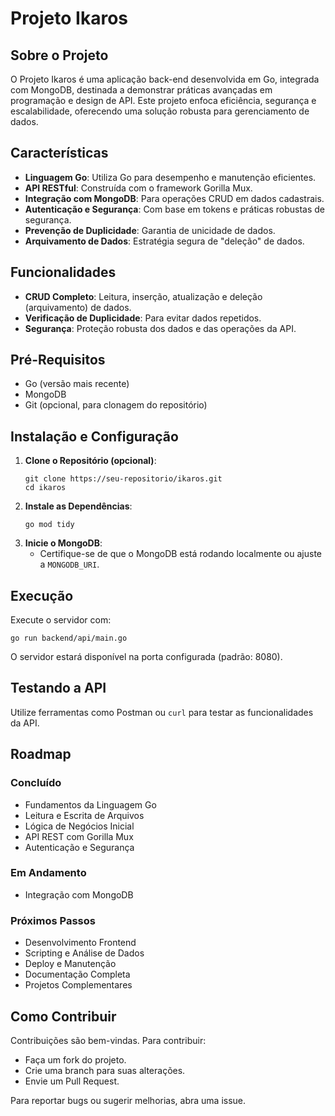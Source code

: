 # Projeto Ikaros

## Sobre o Projeto

O Projeto Ikaros é uma aplicação back-end desenvolvida em Go, integrada com MongoDB, destinada a demonstrar práticas avançadas em programação e design de API. Este projeto enfoca eficiência, segurança e escalabilidade, oferecendo uma solução robusta para gerenciamento de dados.

## Características

- **Linguagem Go**: Utiliza Go para desempenho e manutenção eficientes.
- **API RESTful**: Construída com o framework Gorilla Mux.
- **Integração com MongoDB**: Para operações CRUD em dados cadastrais.
- **Autenticação e Segurança**: Com base em tokens e práticas robustas de segurança.
- **Prevenção de Duplicidade**: Garantia de unicidade de dados.
- **Arquivamento de Dados**: Estratégia segura de "deleção" de dados.

## Funcionalidades

- **CRUD Completo**: Leitura, inserção, atualização e deleção (arquivamento) de dados.
- **Verificação de Duplicidade**: Para evitar dados repetidos.
- **Segurança**: Proteção robusta dos dados e das operações da API.

## Pré-Requisitos

- Go (versão mais recente)
- MongoDB
- Git (opcional, para clonagem do repositório)

## Instalação e Configuração

1. **Clone o Repositório (opcional)**:
   ```
   git clone https://seu-repositorio/ikaros.git
   cd ikaros
   ```
2. **Instale as Dependências**:
   ```
   go mod tidy
   ```
3. **Inicie o MongoDB**:
   - Certifique-se de que o MongoDB está rodando localmente ou ajuste a `MONGODB_URI`.

## Execução

Execute o servidor com:

```
go run backend/api/main.go
```

O servidor estará disponível na porta configurada (padrão: 8080).

## Testando a API

Utilize ferramentas como Postman ou `curl` para testar as funcionalidades da API.

## Roadmap

### Concluído

- Fundamentos da Linguagem Go
- Leitura e Escrita de Arquivos
- Lógica de Negócios Inicial
- API REST com Gorilla Mux
- Autenticação e Segurança

### Em Andamento

- Integração com MongoDB

### Próximos Passos

- Desenvolvimento Frontend
- Scripting e Análise de Dados
- Deploy e Manutenção
- Documentação Completa
- Projetos Complementares

## Como Contribuir

Contribuições são bem-vindas. Para contribuir:

- Faça um fork do projeto.
- Crie uma branch para suas alterações.
- Envie um Pull Request.

Para reportar bugs ou sugerir melhorias, abra uma issue.
